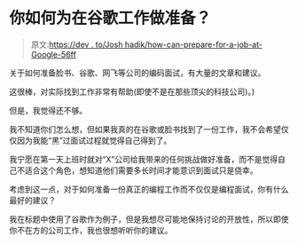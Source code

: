 # 你如何为在谷歌工作做准备？

> 原文:[https://dev . to/Josh hadik/how-can-prepare-for-a-job-at-Google-56ff](https://dev.to/joshhadik/how-can-you-prepare-for-a-job-at-google-56ff)

关于如何准备脸书、谷歌、网飞等公司的编码面试，有大量的文章和建议。

这很棒，对实际找到工作非常有帮助(即使不是在那些顶尖的科技公司)。)

但是，我觉得还不够。

我不知道你们怎么想，但如果我真的在谷歌或脸书找到了一份工作，我不会希望仅仅因为我能“黑”过面试过程就觉得自己得到了。

我宁愿在第一天上班时就对“X”公司给我带来的任何挑战做好准备，而不是觉得自己不适合这个角色，想知道他们需要多长时间才能意识到面试只是侥幸。

考虑到这一点，对于如何准备一份真正的编程工作而不仅仅是编程面试，你有什么最好的建议？

我在标题中使用了谷歌作为例子，但是我想尽可能地保持讨论的开放性，所以即使你不在方的公司工作，我也很想听听你的建议。